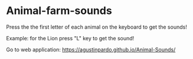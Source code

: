# Animal-farm-sounds

Press the the first letter of each animal on the keyboard to get the sounds!

Example: for the Lion press "L" key to get the sound!

Go to web application:
https://agustinpardo.github.io/Animal-Sounds/
